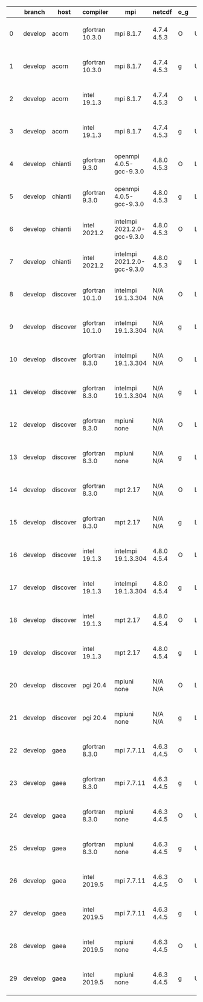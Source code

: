 |    | branch   | host     | compiler        | mpi                         | netcdf      | o_g   | os     | build   |   u_pass |   u_fail |   s_pass |   s_fail |   e_pass |   e_fail |   nuopc_pass |   nuopc_fail | artifacts_hash                                                                                                                                                        | modified                  |
|----|----------|----------|-----------------|-----------------------------|-------------|-------|--------|---------|----------|----------|----------|----------|----------|----------|--------------|--------------|-----------------------------------------------------------------------------------------------------------------------------------------------------------------------|---------------------------|
|  0 | develop  | acorn    | gfortran 10.3.0 | mpi 8.1.7                   | 4.7.4 4.5.3 | O     | Unicos | pass    |    13647 |        0 |       49 |        0 |       80 |        0 |           50 |            0 | [artifacts](https://github.com/esmf-org/esmf-test-artifacts/tree/c6bd4b158a412be2f3ca04c6efe9608c0872917b/develop/acorn/gfortran/10.3.0/O/mpi/8.1.7)                  | 2022-03-30 01:51:26 +0000 |
|  1 | develop  | acorn    | gfortran 10.3.0 | mpi 8.1.7                   | 4.7.4 4.5.3 | g     | Unicos | pass    |    13647 |        0 |       49 |        0 |       80 |        0 |           50 |            0 | [artifacts](https://github.com/esmf-org/esmf-test-artifacts/tree/5c1dad33117aab5efb61d67cb7501383423fed39/develop/acorn/gfortran/10.3.0/g/mpi/8.1.7)                  | 2022-03-30 01:57:33 +0000 |
|  2 | develop  | acorn    | intel 19.1.3    | mpi 8.1.7                   | 4.7.4 4.5.3 | O     | Unicos | pass    |    13647 |        0 |       49 |        0 |       80 |        0 |           50 |            0 | [artifacts](https://github.com/esmf-org/esmf-test-artifacts/tree/835288c1b4a0e97f8844313bb312ef54f59a207e/develop/acorn/intel/19.1.3/O/mpi/8.1.7)                     | 2022-03-30 01:54:24 +0000 |
|  3 | develop  | acorn    | intel 19.1.3    | mpi 8.1.7                   | 4.7.4 4.5.3 | g     | Unicos | pass    |    13647 |        0 |       49 |        0 |       80 |        0 |           50 |            0 | [artifacts](https://github.com/esmf-org/esmf-test-artifacts/tree/10b26b5e4a91ecfda0d7d340476a5bcdbf3e21e5/develop/acorn/intel/19.1.3/g/mpi/8.1.7)                     | 2022-03-30 01:54:30 +0000 |
|  4 | develop  | chianti  | gfortran 9.3.0  | openmpi 4.0.5-gcc-9.3.0     | 4.8.0 4.5.3 | O     | Linux  | pass    |    13647 |        0 |       49 |        0 |       80 |        0 |           50 |            0 | [artifacts](https://github.com/esmf-org/esmf-test-artifacts/tree/356eb5f3586054268bd6eefdc55937dc8fc6a830/develop/chianti/gfortran/9.3.0/O/openmpi/4.0.5-gcc-9.3.0)   | 2022-03-30 01:55:33 -0400 |
|  5 | develop  | chianti  | gfortran 9.3.0  | openmpi 4.0.5-gcc-9.3.0     | 4.8.0 4.5.3 | g     | Linux  | pass    |    13647 |        0 |       49 |        0 |       80 |        0 |           50 |            0 | [artifacts](https://github.com/esmf-org/esmf-test-artifacts/tree/030f3f74802129bd994dd9b3e2b900c893c69577/develop/chianti/gfortran/9.3.0/g/openmpi/4.0.5-gcc-9.3.0)   | 2022-03-30 02:53:02 -0400 |
|  6 | develop  | chianti  | intel 2021.2    | intelmpi 2021.2.0-gcc-9.3.0 | 4.8.0 4.5.3 | O     | Linux  | pass    |    13647 |        0 |       49 |        0 |       80 |        0 |           50 |            0 | [artifacts](https://github.com/esmf-org/esmf-test-artifacts/tree/c7245ab56bbb97467954d7f1f40f859a24e420e2/develop/chianti/intel/2021.2/O/intelmpi/2021.2.0-gcc-9.3.0) | 2022-03-30 02:26:36 -0400 |
|  7 | develop  | chianti  | intel 2021.2    | intelmpi 2021.2.0-gcc-9.3.0 | 4.8.0 4.5.3 | g     | Linux  | pass    |    13647 |        0 |       49 |        0 |       80 |        0 |           50 |            0 | [artifacts](https://github.com/esmf-org/esmf-test-artifacts/tree/a7014a6323164a339b2dc1ccafb99b2809fa973e/develop/chianti/intel/2021.2/g/intelmpi/2021.2.0-gcc-9.3.0) | 2022-03-30 03:24:04 -0400 |
|  8 | develop  | discover | gfortran 10.1.0 | intelmpi 19.1.3.304         | N/A N/A     | O     | Linux  | pass    |    13632 |       15 |       49 |        0 |       80 |        0 |           50 |            0 | [artifacts](https://github.com/esmf-org/esmf-test-artifacts/tree/ca9990f9988b5d0eaac6a48120a9d6584ac692ba/develop/discover/gfortran/10.1.0/O/intelmpi/19.1.3.304)     | 2022-03-30 01:38:05 -0400 |
|  9 | develop  | discover | gfortran 10.1.0 | intelmpi 19.1.3.304         | N/A N/A     | g     | Linux  | pass    |    13632 |       15 |       49 |        0 |       80 |        0 |           50 |            0 | [artifacts](https://github.com/esmf-org/esmf-test-artifacts/tree/cd32b3825d47caf021faf73dc9dae6e478f2327f/develop/discover/gfortran/10.1.0/g/intelmpi/19.1.3.304)     | 2022-03-30 01:46:28 -0400 |
| 10 | develop  | discover | gfortran 8.3.0  | intelmpi 19.1.3.304         | N/A N/A     | O     | Linux  | pass    |    13632 |       15 |       49 |        0 |       80 |        0 |           50 |            0 | [artifacts](https://github.com/esmf-org/esmf-test-artifacts/tree/ca9990f9988b5d0eaac6a48120a9d6584ac692ba/develop/discover/gfortran/8.3.0/O/intelmpi/19.1.3.304)      | 2022-03-30 01:38:05 -0400 |
| 11 | develop  | discover | gfortran 8.3.0  | intelmpi 19.1.3.304         | N/A N/A     | g     | Linux  | pass    |    13632 |       15 |       49 |        0 |       80 |        0 |           50 |            0 | [artifacts](https://github.com/esmf-org/esmf-test-artifacts/tree/cd32b3825d47caf021faf73dc9dae6e478f2327f/develop/discover/gfortran/8.3.0/g/intelmpi/19.1.3.304)      | 2022-03-30 01:46:28 -0400 |
| 12 | develop  | discover | gfortran 8.3.0  | mpiuni none                 | N/A N/A     | O     | Linux  | pass    |    12121 |        0 |        8 |        0 |       43 |        0 |            0 |           50 | [artifacts](https://github.com/esmf-org/esmf-test-artifacts/tree/a2190c8e878971d2146916fdf70f6b41cd2943e4/develop/discover/gfortran/8.3.0/O/mpiuni/none)              | 2022-03-30 01:28:00 -0400 |
| 13 | develop  | discover | gfortran 8.3.0  | mpiuni none                 | N/A N/A     | g     | Linux  | pass    |    12121 |        0 |        8 |        0 |       43 |        0 |            0 |           50 | [artifacts](https://github.com/esmf-org/esmf-test-artifacts/tree/0beb0737e5e97a12465ce41a005f7f61017320cd/develop/discover/gfortran/8.3.0/g/mpiuni/none)              | 2022-03-30 01:36:53 -0400 |
| 14 | develop  | discover | gfortran 8.3.0  | mpt 2.17                    | N/A N/A     | O     | Linux  | pass    |    13647 |        0 |       49 |        0 |       80 |        0 |           46 |            4 | [artifacts](https://github.com/esmf-org/esmf-test-artifacts/tree/1238b2609c3da2c733cad0fe6be81b3f116895d8/develop/discover/gfortran/8.3.0/O/mpt/2.17)                 | 2022-03-30 01:31:42 -0400 |
| 15 | develop  | discover | gfortran 8.3.0  | mpt 2.17                    | N/A N/A     | g     | Linux  | pass    |    13647 |        0 |       49 |        0 |       80 |        0 |           46 |            4 | [artifacts](https://github.com/esmf-org/esmf-test-artifacts/tree/667d87e5766c110cdb0d1c54bc19cec365364d05/develop/discover/gfortran/8.3.0/g/mpt/2.17)                 | 2022-03-30 01:38:39 -0400 |
| 16 | develop  | discover | intel 19.1.3    | intelmpi 19.1.3.304         | 4.8.0 4.5.4 | O     | Linux  | pass    |    13647 |        0 |       49 |        0 |       80 |        0 |           50 |            0 | [artifacts](https://github.com/esmf-org/esmf-test-artifacts/tree/37e11021a3c2037176cea603ddb2a6b543a2d660/develop/discover/intel/19.1.3/O/intelmpi/19.1.3.304)        | 2022-03-30 01:59:09 -0400 |
| 17 | develop  | discover | intel 19.1.3    | intelmpi 19.1.3.304         | 4.8.0 4.5.4 | g     | Linux  | pass    |    13647 |        0 |       49 |        0 |       80 |        0 |           50 |            0 | [artifacts](https://github.com/esmf-org/esmf-test-artifacts/tree/b70eced8e48c5f65f6ee1b39b8108934e2c849ef/develop/discover/intel/19.1.3/g/intelmpi/19.1.3.304)        | 2022-03-30 02:00:36 -0400 |
| 18 | develop  | discover | intel 19.1.3    | mpt 2.17                    | 4.8.0 4.5.4 | O     | Linux  | pass    |    13647 |        0 |       49 |        0 |       80 |        0 |            0 |           50 | [artifacts](https://github.com/esmf-org/esmf-test-artifacts/tree/cd32b3825d47caf021faf73dc9dae6e478f2327f/develop/discover/intel/19.1.3/O/mpt/2.17)                   | 2022-03-30 01:46:28 -0400 |
| 19 | develop  | discover | intel 19.1.3    | mpt 2.17                    | 4.8.0 4.5.4 | g     | Linux  | pass    |    13647 |        0 |       49 |        0 |       80 |        0 |            0 |           50 | [artifacts](https://github.com/esmf-org/esmf-test-artifacts/tree/16d5345b6a047ff9b7d01248880f22a44ea100da/develop/discover/intel/19.1.3/g/mpt/2.17)                   | 2022-03-30 01:48:07 -0400 |
| 20 | develop  | discover | pgi 20.4        | mpiuni none                 | N/A N/A     | O     | Linux  | pass    |    11499 |      622 |        6 |        2 |       40 |        3 |            0 |           50 | [artifacts](https://github.com/esmf-org/esmf-test-artifacts/tree/5d945bb2bfde3154561687c57a46c427f678172e/develop/discover/pgi/20.4/O/mpiuni/none)                    | 2022-03-30 02:55:43 -0400 |
| 21 | develop  | discover | pgi 20.4        | mpiuni none                 | N/A N/A     | g     | Linux  | pass    |    11499 |      622 |        4 |        4 |       40 |        3 |            0 |           50 | [artifacts](https://github.com/esmf-org/esmf-test-artifacts/tree/b22cc0237b321555335947abd514bd1e4d9bf4c1/develop/discover/pgi/20.4/g/mpiuni/none)                    | 2022-03-30 03:03:42 -0400 |
| 22 | develop  | gaea     | gfortran 8.3.0  | mpi 7.7.11                  | 4.6.3 4.4.5 | O     | Unicos | pass    |    13646 |        1 |       49 |        0 |       80 |        0 |           47 |            3 | [artifacts](https://github.com/esmf-org/esmf-test-artifacts/tree/6c669c1bd570fec61ccb63fa28b2c22396587a19/develop/gaea/gfortran/8.3.0/O/mpi/7.7.11)                   | 2022-03-30 01:48:42 -0400 |
| 23 | develop  | gaea     | gfortran 8.3.0  | mpi 7.7.11                  | 4.6.3 4.4.5 | g     | Unicos | pass    |    13646 |        1 |       49 |        0 |       80 |        0 |           47 |            3 | [artifacts](https://github.com/esmf-org/esmf-test-artifacts/tree/b304541d7585d162b0ef344a0ec51c661a7638d2/develop/gaea/gfortran/8.3.0/g/mpi/7.7.11)                   | 2022-03-30 02:08:47 -0400 |
| 24 | develop  | gaea     | gfortran 8.3.0  | mpiuni none                 | 4.6.3 4.4.5 | O     | Unicos | pass    |    12121 |        0 |        8 |        0 |       43 |        0 |            0 |           50 | [artifacts](https://github.com/esmf-org/esmf-test-artifacts/tree/22b526f145a8df945d3df532cf448c74e528aa9f/develop/gaea/gfortran/8.3.0/O/mpiuni/none)                  | 2022-03-30 01:27:18 -0400 |
| 25 | develop  | gaea     | gfortran 8.3.0  | mpiuni none                 | 4.6.3 4.4.5 | g     | Unicos | pass    |    12121 |        0 |        8 |        0 |       43 |        0 |            0 |           50 | [artifacts](https://github.com/esmf-org/esmf-test-artifacts/tree/ac59497cd1ec65646f741308b3c108584dc7b3bd/develop/gaea/gfortran/8.3.0/g/mpiuni/none)                  | 2022-03-30 01:56:00 -0400 |
| 26 | develop  | gaea     | intel 2019.5    | mpi 7.7.11                  | 4.6.3 4.4.5 | O     | Unicos | pass    |    13632 |       15 |       49 |        0 |       80 |        0 |           47 |            3 | [artifacts](https://github.com/esmf-org/esmf-test-artifacts/tree/0e45310029d8a61c24c1a9a288c8c0b667cb56d0/develop/gaea/intel/2019.5/O/mpi/7.7.11)                     | 2022-03-30 01:23:40 -0400 |
| 27 | develop  | gaea     | intel 2019.5    | mpi 7.7.11                  | 4.6.3 4.4.5 | g     | Unicos | pass    |    13632 |       15 |       49 |        0 |       80 |        0 |           47 |            3 | [artifacts](https://github.com/esmf-org/esmf-test-artifacts/tree/cd3ac2928c05da305cd010f15dd8c3cd7dc327de/develop/gaea/intel/2019.5/g/mpi/7.7.11)                     | 2022-03-30 01:30:44 -0400 |
| 28 | develop  | gaea     | intel 2019.5    | mpiuni none                 | 4.6.3 4.4.5 | O     | Unicos | pass    |    12106 |       15 |        8 |        0 |       43 |        0 |            0 |           50 | [artifacts](https://github.com/esmf-org/esmf-test-artifacts/tree/947b229cf40914b47c4fc324af6776b1fabbb6f8/develop/gaea/intel/2019.5/O/mpiuni/none)                    | 2022-03-30 01:10:11 -0400 |
| 29 | develop  | gaea     | intel 2019.5    | mpiuni none                 | 4.6.3 4.4.5 | g     | Unicos | pass    |    12106 |       15 |        8 |        0 |       43 |        0 |            0 |           50 | [artifacts](https://github.com/esmf-org/esmf-test-artifacts/tree/c58047ea069ac264cd1b2db9f571ae146456d954/develop/gaea/intel/2019.5/g/mpiuni/none)                    | 2022-03-30 01:15:56 -0400 |